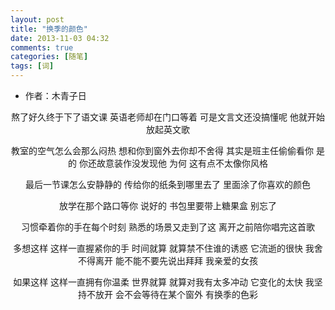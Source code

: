 ```yaml
---
layout: post
title: "换季的颜色"
date: 2013-11-03 04:32
comments: true
categories: [随笔]
tags: [词]
---
```


<!--more-->

* 作者：木青子日

<center>

熬了好久终于下了语文课
英语老师却在门口等着
可是文言文还没搞懂呢
他就开始放起英文歌

教室的空气怎么会那么闷热
想和你到窗外去你却不舍得
其实是班主任偷偷看你 是的
你还故意装作没发现他 为何
这有点不太像你风格

最后一节课怎么安静静的
传给你的纸条到哪里去了
里面涂了你喜欢的颜色

放学在那个路口等你 说好的
书包里要带上糖果盒 别忘了

习惯牵着你的手在每个时刻
熟悉的场景又走到了这
离开之前陪你唱完这首歌

多想这样 这样一直握紧你的手
时间就算 就算禁不住谁的诱惑
它流逝的很快 我舍不得离开
能不能不要先说出拜拜
我亲爱的女孩

如果这样 这样一直拥有你温柔
世界就算 就算对我有太多冲动
它变化的太快 我坚持不放开
会不会等待在某个窗外
有换季的色彩

</center>